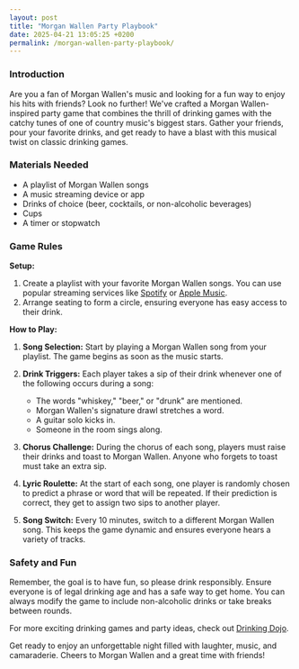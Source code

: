 ```yaml
---
layout: post
title: "Morgan Wallen Party Playbook"
date: 2025-04-21 13:05:25 +0200
permalink: /morgan-wallen-party-playbook/
---
```



### Introduction

Are you a fan of Morgan Wallen's music and looking for a fun way to enjoy his hits with friends? Look no further! We've crafted a Morgan Wallen-inspired party game that combines the thrill of drinking games with the catchy tunes of one of country music's biggest stars. Gather your friends, pour your favorite drinks, and get ready to have a blast with this musical twist on classic drinking games.

### Materials Needed

- A playlist of Morgan Wallen songs
- A music streaming device or app
- Drinks of choice (beer, cocktails, or non-alcoholic beverages)
- Cups
- A timer or stopwatch

### Game Rules

**Setup:**

1. Create a playlist with your favorite Morgan Wallen songs. You can use popular streaming services like [Spotify](https://www.spotify.com) or [Apple Music](https://www.apple.com/apple-music/).
2. Arrange seating to form a circle, ensuring everyone has easy access to their drink.

**How to Play:**

1. **Song Selection:** Start by playing a Morgan Wallen song from your playlist. The game begins as soon as the music starts.

2. **Drink Triggers:** Each player takes a sip of their drink whenever one of the following occurs during a song:
   - The words "whiskey," "beer," or "drunk" are mentioned.
   - Morgan Wallen's signature drawl stretches a word.
   - A guitar solo kicks in.
   - Someone in the room sings along.

3. **Chorus Challenge:** During the chorus of each song, players must raise their drinks and toast to Morgan Wallen. Anyone who forgets to toast must take an extra sip.

4. **Lyric Roulette:** At the start of each song, one player is randomly chosen to predict a phrase or word that will be repeated. If their prediction is correct, they get to assign two sips to another player.

5. **Song Switch:** Every 10 minutes, switch to a different Morgan Wallen song. This keeps the game dynamic and ensures everyone hears a variety of tracks.

### Safety and Fun

Remember, the goal is to have fun, so please drink responsibly. Ensure everyone is of legal drinking age and has a safe way to get home. You can always modify the game to include non-alcoholic drinks or take breaks between rounds.

For more exciting drinking games and party ideas, check out [Drinking Dojo](https://drinkingdojo.com).

Get ready to enjoy an unforgettable night filled with laughter, music, and camaraderie. Cheers to Morgan Wallen and a great time with friends!